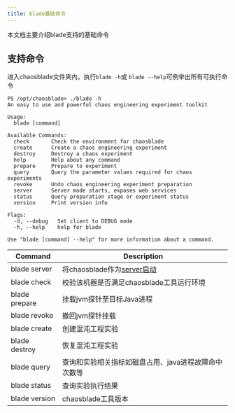 ```yaml
---
title: blade基础命令
---
```


本文档主要介绍blade支持的基础命令
## 支持命令
进入chaosblade文件夹内，执行`blade -h`或 `blade --help`可例举出所有可执行命令
```shell
PS /opt/chaosblade> ./blade -h
An easy to use and powerful chaos engineering experiment toolkit

Usage:
  blade [command]

Available Commands:
  check       Check the environment for chaosblade
  create      Create a chaos engineering experiment
  destroy     Destroy a chaos experiment
  help        Help about any command
  prepare     Prepare to experiment
  query       Query the parameter values required for chaos experiments
  revoke      Undo chaos engineering experiment preparation
  server      Server mode starts, exposes web services
  status      Query preparation stage or experiment status
  version     Print version info

Flags:
  -d, --debug   Set client to DEBUG mode
  -h, --help    help for blade

Use "blade [command] --help" for more information about a command.
```
| **Command** | **Description**                                                                                                       |
| --- |-----------------------------------------------------------------------------------------------------------------------|
| blade server | 将chaosblade作为[server启动](https://chaosblade.io/docs/getting-started/chaosblade-tool-quick-start/server-mode-use-guaid) |
| blade check | 校验该机器是否满足chaosblade工具运行环境                                                                                             |
| blade prepare | 挂载jvm探针至目标Java进程                                                                                                      |
| blade revoke | 撤回jvm探针挂载                                                                                                             |
| blade create | 创建混沌工程实验                                                                                                              |
| blade destroy | 恢复混沌工程实验                                                                                                              |
| blade query | 查询和实验相关指标如磁盘占用、java进程故障命中次数等                                                                                          |
| blade status | 查询实验执行结果                                                                                                              |
| blade version | chaosblade工具版本                                                                                                        |


